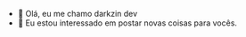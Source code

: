 - 👋 Olá, eu me chamo darkzin dev
- 👀 Eu estou interessado em postar novas coisas para vocês.

<!---
darkzindev/darkzindev is a ✨ special ✨ repository because its `README.md` (this file) appears on your GitHub profile.
You can click the Preview link to take a look at your changes.
--->
